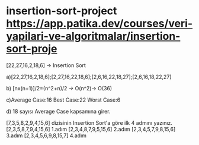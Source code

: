 # insertion-sort-project https://app.patika.dev/courses/veri-yapilari-ve-algoritmalar/insertion-sort-proje

[22,27,16,2,18,6] -> Insertion Sort

a)[22,27,16,2,18,6];[2,27,16,22,18,6];[2,6,16,22,18,27];[2,6,16,18,22,27]

b) [nx(n+1)]/2=(n^2+n)/2 -> O(n^2)-> O(36)

c)Average Case:16
 Best Case:22
 Worst Case:6

d) 18 sayısı Average Case kapsamına girer.
 
 [7,3,5,8,2,9,4,15,6] dizisinin Insertion Sort'a göre ilk 4 admını yazınız.
 [2,3,5,8,7,9,4,15,6] 1.adım
 [2,3,4,8,7,9,5,15,6] 2.adım
 [2,3,4,5,7,9,8,15,6] 3.adım
 [2,3,4,5,6,9,8,15,7] 4.adım
